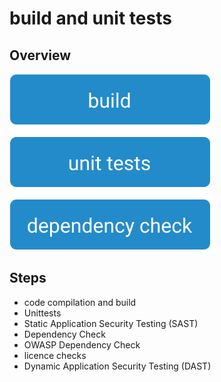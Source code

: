 # build and unit tests

## Overview

![Build Stage](images/build.svg)

## Steps

* code compilation and build
* Unittests
* Static Application Security Testing (SAST)
* Dependency Check
* OWASP Dependency Check
* licence checks
* Dynamic Application Security Testing (DAST)
